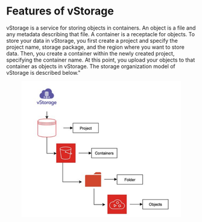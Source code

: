 # Features of vStorage

vStorage is a service for storing objects in containers. An object is a file and any metadata describing that file. A container is a receptacle for objects. To store your data in vStorage, you first create a project and specify the project name, storage package, and the region where you want to store data. Then, you create a container within the newly created project, specifying the container name. At this point, you upload your objects to that container as objects in vStorage. The storage organization model of vStorage is described below."

<figure><img src="../../../../.gitbook/assets/image (1) (1) (1) (1) (1) (1) (1) (1) (1) (1) (1) (1) (1) (1).png" alt=""><figcaption></figcaption></figure>
